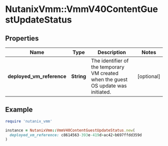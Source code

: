 # NutanixVmm::VmmV40ContentGuestUpdateStatus

## Properties

| Name | Type | Description | Notes |
| ---- | ---- | ----------- | ----- |
| **deployed_vm_reference** | **String** | The identifier of the temporary VM created when the guest OS update was initiated. | [optional] |

## Example

```ruby
require 'nutanix_vmm'

instance = NutanixVmm::VmmV40ContentGuestUpdateStatus.new(
  deployed_vm_reference: c8614563-393e-419d-ac42-b697ffdd359d
)
```

